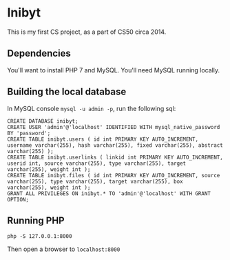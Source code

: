 # Inibyt

This is my first CS project, as a part of CS50 circa 2014.

## Dependencies

You'll want to install PHP 7 and MySQL. You'll need MySQL running locally.

## Building the local database

In MySQL console `mysql -u admin -p`, run the following sql:

```
CREATE DATABASE inibyt;
CREATE USER 'admin'@'localhost' IDENTIFIED WITH mysql_native_password BY 'password';
CREATE TABLE inibyt.users ( id int PRIMARY KEY AUTO_INCREMENT, username varchar(255), hash varchar(255), fixed varchar(255), abstract varchar(255) );
CREATE TABLE inibyt.userlinks ( linkid int PRIMARY KEY AUTO_INCREMENT, userid int, source varchar(255), type varchar(255), target varchar(255), weight int );
CREATE TABLE inibyt.files ( id int PRIMARY KEY AUTO_INCREMENT, source varchar(255), type varchar(255), target varchar(255), box varchar(255), weight int );
GRANT ALL PRIVILEGES ON inibyt.* TO 'admin'@'localhost' WITH GRANT OPTION;
```

## Running PHP

`php -S 127.0.0.1:8000`

Then open a browser to `localhost:8000`
